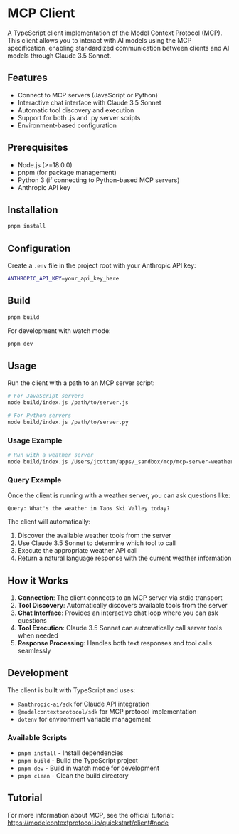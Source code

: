 # MCP Client

A TypeScript client implementation of the Model Context Protocol (MCP). This client allows you to interact with AI models using the MCP specification, enabling standardized communication between clients and AI models through Claude 3.5 Sonnet.

## Features

- Connect to MCP servers (JavaScript or Python)
- Interactive chat interface with Claude 3.5 Sonnet
- Automatic tool discovery and execution
- Support for both .js and .py server scripts
- Environment-based configuration

## Prerequisites

- Node.js (>=18.0.0)
- pnpm (for package management)
- Python 3 (if connecting to Python-based MCP servers)
- Anthropic API key

## Installation

```bash
pnpm install
```

## Configuration

Create a `.env` file in the project root with your Anthropic API key:

```bash
ANTHROPIC_API_KEY=your_api_key_here
```

## Build

```bash
pnpm build
```

For development with watch mode:

```bash
pnpm dev
```

## Usage

Run the client with a path to an MCP server script:

```bash
# For JavaScript servers
node build/index.js /path/to/server.js

# For Python servers
node build/index.js /path/to/server.py
```

### Usage Example

```bash
# Run with a weather server
node build/index.js /Users/jcottam/apps/_sandbox/mcp/mcp-server-weather/build/index.js
```

### Query Example

Once the client is running with a weather server, you can ask questions like:

```
Query: What's the weather in Taos Ski Valley today?
```

The client will automatically:

1. Discover the available weather tools from the server
2. Use Claude 3.5 Sonnet to determine which tool to call
3. Execute the appropriate weather API call
4. Return a natural language response with the current weather information

## How it Works

1. **Connection**: The client connects to an MCP server via stdio transport
2. **Tool Discovery**: Automatically discovers available tools from the server
3. **Chat Interface**: Provides an interactive chat loop where you can ask questions
4. **Tool Execution**: Claude 3.5 Sonnet can automatically call server tools when needed
5. **Response Processing**: Handles both text responses and tool calls seamlessly

## Development

The client is built with TypeScript and uses:

- `@anthropic-ai/sdk` for Claude API integration
- `@modelcontextprotocol/sdk` for MCP protocol implementation
- `dotenv` for environment variable management

### Available Scripts

- `pnpm install` - Install dependencies
- `pnpm build` - Build the TypeScript project
- `pnpm dev` - Build in watch mode for development
- `pnpm clean` - Clean the build directory

## Tutorial

For more information about MCP, see the official tutorial:
https://modelcontextprotocol.io/quickstart/client#node
